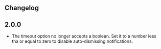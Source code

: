 ## Changelog

## 2.0.0

- The timeout option no longer accepts a boolean. Set it to a number less tha or equal to zero to disable auto-dismissing notifications.
